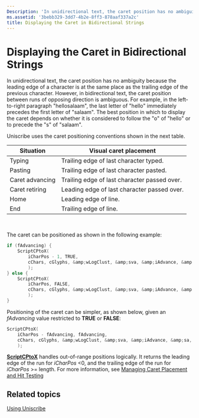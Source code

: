 ```yaml
---
Description: 'In unidirectional text, the caret position has no ambiguity because the leading edge of a character is at the same place as the trailing edge of the previous character.'
ms.assetid: '3bebb329-3dd7-4b2e-8ff3-878aaf337a2c'
title: Displaying the Caret in Bidirectional Strings
---
```


# Displaying the Caret in Bidirectional Strings

In unidirectional text, the caret position has no ambiguity because the leading edge of a character is at the same place as the trailing edge of the previous character. However, in bidirectional text, the caret position between runs of opposing direction is ambiguous. For example, in the left-to-right paragraph "hellosalaam", the last letter of "hello" immediately precedes the first letter of "salaam". The best position in which to display the caret depends on whether it is considered to follow the "o" of "hello" or to precede the "s" of "salaam".

Uniscribe uses the caret positioning conventions shown in the next table.



| Situation       | Visual caret placement                       |
|-----------------|----------------------------------------------|
| Typing          | Trailing edge of last character typed.       |
| Pasting         | Trailing edge of last character pasted.      |
| Caret advancing | Trailing edge of last character passed over. |
| Caret retiring  | Leading edge of last character passed over.  |
| Home            | Leading edge of line.                        |
| End             | Trailing edge of line.                       |



 

The caret can be positioned as shown in the following example:


```C++
if (fAdvancing) {
    ScriptCPtoX(
        iCharPos - 1, TRUE, 
        cChars, cGlyphs, &amp;wLogClust, &amp;sva, &amp;iAdvance, &amp;sa, &amp;iCaretX
        );
} else {
    ScriptCPtoX(
        iCharPos, FALSE, 
        cChars, cGlyphs, &amp;wLogClust, &amp;sva, &amp;iAdvance, &amp;sa, &amp;iCaretX
        );
}
```



Positioning of the caret can be simpler, as shown below, given an *fAdvancing* value restricted to **TRUE** or **FALSE**:


```C++
ScriptCPtoX(
    iCharPos - fAdvancing, fAdvancing, 
    cChars, cGlyphs, &amp;wLogClust, &amp;sva, &amp;iAdvance, &amp;sa, &amp;iCaretX
    );
```



[**ScriptCPtoX**](scriptcptox.md) handles out-of-range positions logically. It returns the leading edge of the run for *iCharPos* &lt;0, and the trailing edge of the run for *iCharPos* &gt;= length. For more information, see [Managing Caret Placement and Hit Testing](managing-caret-placement-and-hit-testing.md)

## Related topics

<dl> <dt>

[Using Uniscribe](using-uniscribe.md)
</dt> </dl>

 

 



